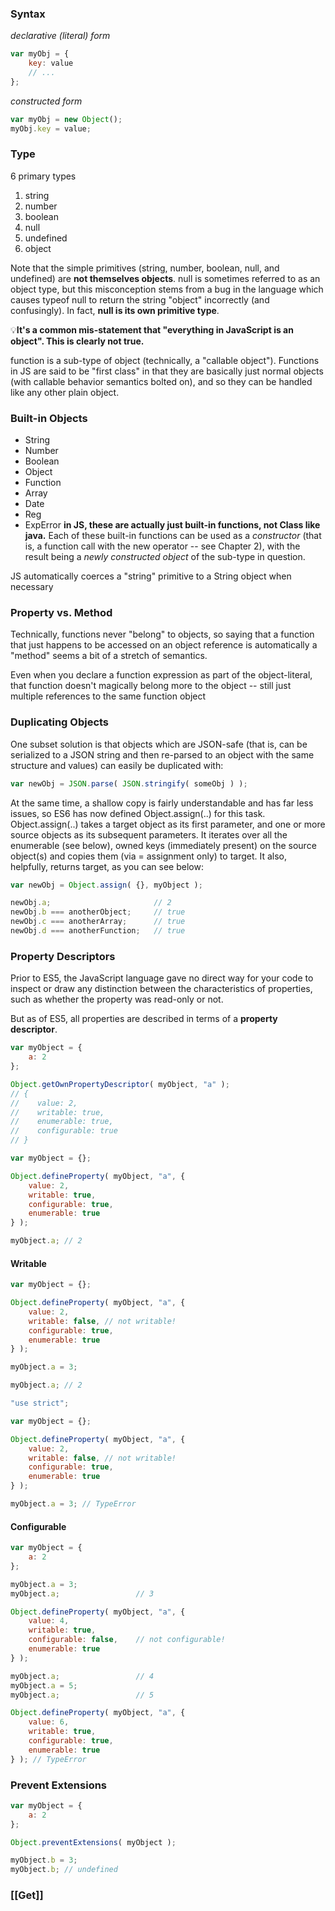 ### Syntax
_declarative (literal) form_
```javascript
var myObj = {
	key: value
	// ...
};
```
_constructed form_
```javascript
var myObj = new Object();
myObj.key = value;
```
### Type
6 primary types 
1. string
2. number
3. boolean
4. null
5. undefined
6. object

Note that the simple primitives (string, number, boolean, null, and undefined) are __not themselves objects__. null is sometimes referred to as an object type, but this misconception stems from a bug in the language which causes typeof null to return the string "object" incorrectly (and confusingly). In fact, __null is its own primitive type__.

:bulb:__It's a common mis-statement that "everything in JavaScript is an object". This is clearly not true.__

function is a sub-type of object (technically, a "callable object"). Functions in JS are said to be "first class" in that they are basically just normal objects (with callable behavior semantics bolted on), and so they can be handled like any other plain object.

### Built-in Objects
- String
- Number
- Boolean
- Object
- Function
- Array
- Date
- Reg
- ExpError
__in JS, these are actually just built-in functions, not Class like java.__ Each of these built-in functions can be used as a _constructor_ (that is, a function call with the new operator -- see Chapter 2), with the result being a _newly constructed object_ of the sub-type in question.

JS automatically coerces a "string" primitive to a String object when necessary

### Property vs. Method
Technically, functions never "belong" to objects, so saying that a function that just happens to be accessed on an object reference is automatically a "method" seems a bit of a stretch of semantics.

Even when you declare a function expression as part of the object-literal, that function doesn't magically belong more to the object -- still just multiple references to the same function object

### Duplicating Objects
One subset solution is that objects which are JSON-safe (that is, can be serialized to a JSON string and then re-parsed to an object with the same structure and values) can easily be duplicated with:
```javascript
var newObj = JSON.parse( JSON.stringify( someObj ) );
```
At the same time, a shallow copy is fairly understandable and has far less issues, so ES6 has now defined Object.assign(..) for this task. Object.assign(..) takes a target object as its first parameter, and one or more source objects as its subsequent parameters. It iterates over all the enumerable (see below), owned keys (immediately present) on the source object(s) and copies them (via = assignment only) to target. It also, helpfully, returns target, as you can see below:
```javascript
var newObj = Object.assign( {}, myObject );

newObj.a;						// 2
newObj.b === anotherObject;		// true
newObj.c === anotherArray;		// true
newObj.d === anotherFunction;	// true
```
### Property Descriptors
Prior to ES5, the JavaScript language gave no direct way for your code to inspect or draw any distinction between the characteristics of properties, such as whether the property was read-only or not.

But as of ES5, all properties are described in terms of a **property descriptor**.
```javascript
var myObject = {
	a: 2
};

Object.getOwnPropertyDescriptor( myObject, "a" );
// {
//    value: 2,
//    writable: true,
//    enumerable: true,
//    configurable: true
// }
```

```javascript
var myObject = {};

Object.defineProperty( myObject, "a", {
	value: 2,
	writable: true,
	configurable: true,
	enumerable: true
} );

myObject.a; // 2
```
#### Writable
```javascript
var myObject = {};

Object.defineProperty( myObject, "a", {
	value: 2,
	writable: false, // not writable!
	configurable: true,
	enumerable: true
} );

myObject.a = 3;

myObject.a; // 2
```

```javascript
"use strict";

var myObject = {};

Object.defineProperty( myObject, "a", {
	value: 2,
	writable: false, // not writable!
	configurable: true,
	enumerable: true
} );

myObject.a = 3; // TypeError
```
#### Configurable
```javascript
var myObject = {
	a: 2
};

myObject.a = 3;
myObject.a;					// 3

Object.defineProperty( myObject, "a", {
	value: 4,
	writable: true,
	configurable: false,	// not configurable!
	enumerable: true
} );

myObject.a;					// 4
myObject.a = 5;
myObject.a;					// 5

Object.defineProperty( myObject, "a", {
	value: 6,
	writable: true,
	configurable: true,
	enumerable: true
} ); // TypeError
```
### Prevent Extensions
```javascript
var myObject = {
	a: 2
};

Object.preventExtensions( myObject );

myObject.b = 3;
myObject.b; // undefined
```
### [[Get]]

